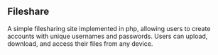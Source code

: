 ## Fileshare
A simple filesharing site implemented in php, allowing users to create accounts with unique usernames and passwords.
Users can upload, download, and access their files from any device.
